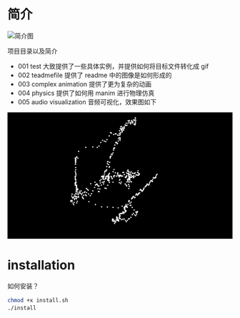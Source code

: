 # 简介

![简介图](figures/PlotExample.gif)

项目目录以及简介

- 001 test 大致提供了一些具体实例，并提供如何将目标文件转化成 gif
- 002 teadmefile 提供了 readme 中的图像是如何形成的
- 003 complex animation 提供了更为复杂的动画
- 004 physics 提供了如何用 manim 进行物理仿真
- 005 audio visualization 音频可视化，效果图如下

![音频可视化效果图](figures/DotExample.gif)

# installation

如何安装？

```bash
chmod +x install.sh
./install
```

